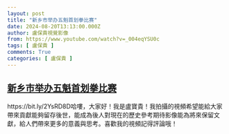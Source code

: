 ```yaml
---
layout: post
title: "新乡市举办五魁首划拳比赛"
date: 2024-08-20T13:13:00.000Z
author: 盧保貴視覺影像
from: https://www.youtube.com/watch?v=_004eqYSU0c
tags: [ 盧保貴 ]
comments: True
categories: [ 盧保貴 ]
---
```

<!--1724159580000-->
[新乡市举办五魁首划拳比赛](https://www.youtube.com/watch?v=_004eqYSU0c)
------

<div>
https://bit.ly/2YsRD8D哈嘍，大家好！我是盧寶貴！我拍攝的視頻希望能給大家帶來貢獻能夠留存後世，能成為後人對現在的歷史參考期待影像能為將來保留文獻，給人們帶來更多的意義與思考。喜歡我的視頻記得評論哦！
</div>

